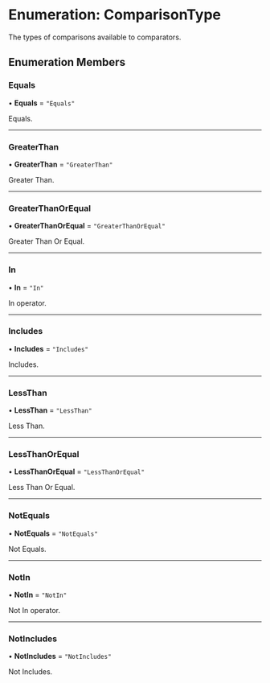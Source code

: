 # Enumeration: ComparisonType

The types of comparisons available to comparators.

## Enumeration Members

### Equals

• **Equals** = ``"Equals"``

Equals.

___

### GreaterThan

• **GreaterThan** = ``"GreaterThan"``

Greater Than.

___

### GreaterThanOrEqual

• **GreaterThanOrEqual** = ``"GreaterThanOrEqual"``

Greater Than Or Equal.

___

### In

• **In** = ``"In"``

In operator.

___

### Includes

• **Includes** = ``"Includes"``

Includes.

___

### LessThan

• **LessThan** = ``"LessThan"``

Less Than.

___

### LessThanOrEqual

• **LessThanOrEqual** = ``"LessThanOrEqual"``

Less Than Or Equal.

___

### NotEquals

• **NotEquals** = ``"NotEquals"``

Not Equals.

___

### NotIn

• **NotIn** = ``"NotIn"``

Not In operator.

___

### NotIncludes

• **NotIncludes** = ``"NotIncludes"``

Not Includes.
